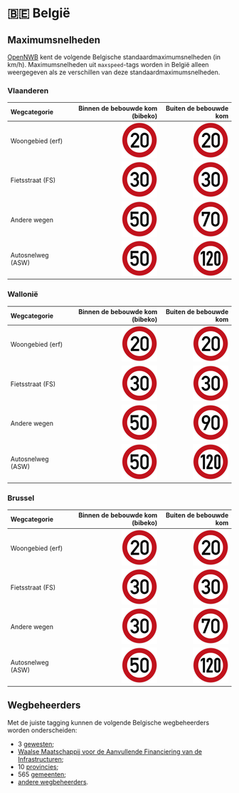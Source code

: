 # 🇧🇪 België

Maximumsnelheden
----------------

[OpenNWB](../README.md) kent de volgende Belgische standaardmaximumsnelheden (in km/h).
Maximumsnelheden uit `maxspeed`-tags worden in België alleen weergegeven als ze verschillen van deze standaardmaximumsnelheden.

### Vlaanderen

| Wegcategorie | Binnen de bebouwde kom (bibeko) | Buiten de bebouwde kom |
| :----------- | ------------------------------: | ---------------------: |
| Woongebied (erf) | ![20](maxspeed/20.svg) | ![20](maxspeed/20.svg) |
| Fietsstraat (FS) | ![30](maxspeed/30.svg) | ![30](maxspeed/30.svg) |
| Andere wegen | ![50](maxspeed/50.svg) | ![70](maxspeed/70.svg) |
| Autosnelweg (ASW) | ![50](maxspeed/50.svg) | ![120](maxspeed/120.svg) |

### Wallonië

| Wegcategorie | Binnen de bebouwde kom (bibeko) | Buiten de bebouwde kom |
| :----------- | ------------------------------: | ---------------------: |
| Woongebied (erf) | ![20](maxspeed/20.svg) | ![20](maxspeed/20.svg) |
| Fietsstraat (FS) | ![30](maxspeed/30.svg) | ![30](maxspeed/30.svg) |
| Andere wegen | ![50](maxspeed/50.svg) | ![90](maxspeed/90.svg) |
| Autosnelweg (ASW) | ![50](maxspeed/50.svg) | ![120](maxspeed/120.svg) |

### Brussel

| Wegcategorie | Binnen de bebouwde kom (bibeko) | Buiten de bebouwde kom |
| :----------- | ------------------------------: | ---------------------: |
| Woongebied (erf) | ![20](maxspeed/20.svg) | ![20](maxspeed/20.svg) |
| Fietsstraat (FS) | ![30](maxspeed/30.svg) | ![30](maxspeed/30.svg) |
| Andere wegen | ![30](maxspeed/30.svg) | ![70](maxspeed/70.svg) |
| Autosnelweg (ASW) | ![50](maxspeed/50.svg) | ![120](maxspeed/120.svg) |

Wegbeheerders
-------------

Met de juiste tagging kunnen de volgende Belgische wegbeheerders worden onderscheiden:

* 3 [gewesten](../road-operators/gewesten.md);
* [Waalse Maatschappij voor de Aanvullende Financiering van de Infrastructuren](../road-operators/other.md);
* 10 [provincies](../road-operators/provincies.md);
* 565 [gemeenten](../road-operators/gemeenten.md);
* [andere wegbeheerders](../road-operators/other.md).
